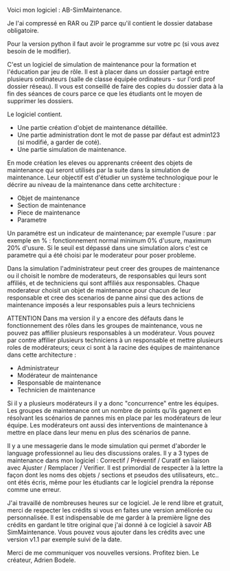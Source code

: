Voici mon logiciel : AB-SimMaintenance.

Je l'ai compressé en RAR ou ZIP parce qu'il contient le dossier database obligatoire.

Pour la version python il faut avoir le programme sur votre pc (si vous avez besoin de le modifier).

C'est un logiciel de simulation de maintenance pour la formation et l'éducation par jeu de rôle.
Il est à placer dans un dossier partagé entre plusieurs ordinateurs (salle de classe équipée ordinateurs - sur l'ordi prof dossier réseau).
Il vous est conseillé de faire des copies du dossier data à la fin des séances de cours parce ce que les étudiants ont le moyen de supprimer les dossiers.

Le logiciel contient.
- Une partie création d'objet de maintenance détaillée.
- Une partie administration dont le mot de passe par défaut est admin123 (si modifié, a garder de coté).
- Une partie simulation de maintenance.

En mode création les eleves ou apprenants créeent des objets de maintenance qui seront utilisés par la suite dans la simulation de maintenance.
Leur objectif est d'étudier un système technologique pour le décrire au niveau de la maintenance dans cette architecture :

- Objet de maintenance
- Section de maintenance
- Piece de maintenance
- Parametre

Un paramétre est un indicateur de maintenance; par exemple l'usure : par exemple en % : fonctionnement normal minimum 0% d'usure, maximum 20% d'usure.
Si le seuil est dépassé dans une simulation alors c'est ce parametre qui a été choisi par le moderateur pour poser probleme.

Dans la simulation l'administrateur peut creer des groupes de maintenance ou il choisit le nombre de moderateurs, de responsables qui leurs sont affiliés, et de techniciens qui sont affiliés aux responsables.
Chaque moderateur choisit un objet de maintenance pour chacun de leur responsable et cree des scenarios de panne ainsi que des actions de maintenance imposés a leur responsables puis a leurs techniciens

ATTENTION Dans ma version il y a encore des défauts dans le fonctionnement des rôles dans les groupes de maintenance, vous ne pouvez pas affilier plusieurs responsables à un modérateur.
Vous pouvez par contre affilier plusieurs techniciens à un responsable et mettre plusieurs roles de modérateurs; ceux ci sont à la racine des équipes de maintenance dans cette architecture :

- Administrateur
- Modérateur de maintenance
- Responsable de maintenance
- Technicien de maintenance

Si il y a plusieurs modérateurs il y a donc "concurrence" entre les équipes.
Les groupes de maintenance ont un nombre de points qu'ils gagnent en résolvant les scénarios de pannes mis en place par les modérateurs de leur équipe.
Les modérateurs ont aussi des interventions de maintenance à mettre en place dans leur menu en plus des scénarios de panne.

Il y a une messagerie dans le mode simulation qui permet d'aborder le language professionnel au lieu des discussions orales.
Il y a 3 types de maintenance dans mon logiciel : Correctif / Préventif / Curatif en liaison avec Ajuster / Remplacer / Verifier.
Il est primordial de respecter à la lettre la façon dont les noms des objets / sections et pseudos des utilisateurs, etc.. ont étés écris, même pour les étudiants car le logiciel prendra la réponse comme une erreur.

J'ai travaillé de nombreuses heures sur ce logiciel. Je le rend libre et gratuit, merci de respecter les crédits si vous en faites une version améliorée ou personnalisée.
Il est indispensable de me garder à la première ligne des crédits en gardant le titre original que j'ai donné à ce logiciel à savoir AB SimMaintenance.
Vous pouvez vous ajouter dans les crédits avec une version v1.1 par exemple suivi de la date.

Merci de me communiquer vos nouvelles versions. Profitez bien.
Le créateur, Adrien Bodele.
